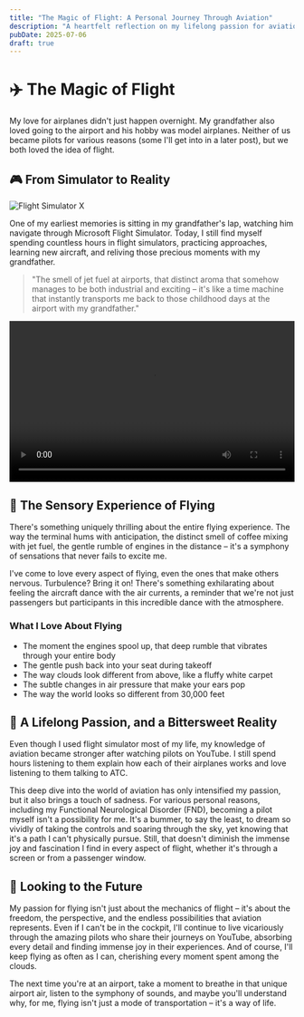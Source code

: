 ```yaml
---
title: "The Magic of Flight: A Personal Journey Through Aviation"
description: "A heartfelt reflection on my lifelong passion for aviation, inspired by my grandfather and nurtured through flight simulators"
pubDate: 2025-07-06
draft: true
---
```


# ✈️ The Magic of Flight

My love for airplanes didn't just happen overnight. My grandfather also loved going to the airport and his hobby was model airplanes. Neither of us became pilots for various reasons (some I'll get into in a later post), but we both loved the idea of flight.

## 🎮 From Simulator to Reality

![Flight Simulator X](https://qmpdliftraf4pov3.public.blob.vercel-storage.com/fsx-kph3jR1XEFZfUvucDZnszXD6yyh50A.webp)

One of my earliest memories is sitting in my grandfather's lap, watching him navigate through Microsoft Flight Simulator. Today, I still find myself spending countless hours in flight simulators, practicing approaches, learning new aircraft, and reliving those precious moments with my grandfather.

> "The smell of jet fuel at airports, that distinct aroma that somehow manages to be both industrial and exciting – it's like a time machine that instantly transports me back to those childhood days at the airport with my grandfather."

<video controls style="width: 100%; aspect-ratio: 16/9;">
  <source src="https://qmpdliftraf4pov3.public.blob.vercel-storage.com/747-go-around-UxJQgq0EHLg5kGjabu5txGQemClngU.mp4" type="video/mp4" />
  Your browser does not support the video tag.
</video>

## 🌟 The Sensory Experience of Flying

There's something uniquely thrilling about the entire flying experience. The way the terminal hums with anticipation, the distinct smell of coffee mixing with jet fuel, the gentle rumble of engines in the distance – it's a symphony of sensations that never fails to excite me.

I've come to love every aspect of flying, even the ones that make others nervous. Turbulence? Bring it on! There's something exhilarating about feeling the aircraft dance with the air currents, a reminder that we're not just passengers but participants in this incredible dance with the atmosphere.

### What I Love About Flying

- The moment the engines spool up, that deep rumble that vibrates through your entire body
- The gentle push back into your seat during takeoff
- The way clouds look different from above, like a fluffy white carpet
- The subtle changes in air pressure that make your ears pop
- The way the world looks so different from 30,000 feet

## 🛫 A Lifelong Passion, and a Bittersweet Reality

Even though I used flight simulator most of my life, my knowledge of aviation became stronger after watching pilots on YouTube. I still spend hours listening to them explain how each of their airplanes works and love listening to them talking to ATC.

This deep dive into the world of aviation has only intensified my passion, but it also brings a touch of sadness. For various personal reasons, including my Functional Neurological Disorder (FND), becoming a pilot myself isn't a possibility for me. It's a bummer, to say the least, to dream so vividly of taking the controls and soaring through the sky, yet knowing that it's a path I can't physically pursue. Still, that doesn't diminish the immense joy and fascination I find in every aspect of flight, whether it's through a screen or from a passenger window.

## 🌅 Looking to the Future

My passion for flying isn't just about the mechanics of flight – it's about the freedom, the perspective, and the endless possibilities that aviation represents. Even if I can't be in the cockpit, I'll continue to live vicariously through the amazing pilots who share their journeys on YouTube, absorbing every detail and finding immense joy in their experiences. And of course, I'll keep flying as often as I can, cherishing every moment spent among the clouds.

The next time you're at an airport, take a moment to breathe in that unique airport air, listen to the symphony of sounds, and maybe you'll understand why, for me, flying isn't just a mode of transportation – it's a way of life.
